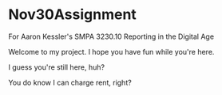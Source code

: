 # Nov30Assignment
For Aaron Kessler's SMPA 3230.10 Reporting in the Digital Age

Welcome to my project. I hope you have fun while you're here.

I guess you're still here, huh?

You do know I can charge rent, right?
